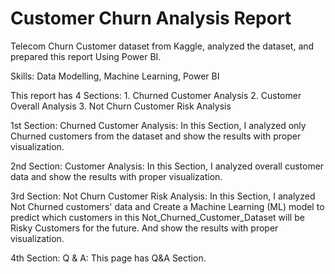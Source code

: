 
# Customer Churn Analysis Report

Telecom Churn Customer dataset from Kaggle, analyzed the dataset, and prepared this report Using Power BI. 

Skills: Data Modelling, Machine Learning, Power BI

This report has 4 Sections:  1. Churned Customer Analysis
                             2. Customer Overall Analysis
                             3. Not Churn Customer Risk Analysis

1st Section: Churned Customer Analysis:
In this Section, I analyzed only Churned customers from the dataset and show the results with proper visualization.

2nd Section: Customer Analysis:
In this Section, I analyzed overall customer data and show the results with proper visualization.

3rd Section: Not Churn Customer Risk Analysis:
In this Section,  I analyzed Not Churned customers' data and Create a Machine Learning (ML) model to predict which customers in this Not_Churned_Customer_Dataset will be Risky Customers for the future. And show the results with proper visualization.

4th Section:
Q & A: This page has Q&A Section.



